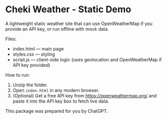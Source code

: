 # Cheki Weather - Static Demo
A lightweight static weather site that can use OpenWeatherMap if you provide an API key, or run offline with mock data.

Files:
- index.html — main page
- styles.css — styling
- script.js — client-side logic (uses geolocation and OpenWeatherMap if API key provided)

How to run:
1. Unzip the folder.
2. Open `index.html` in any modern browser.
3. (Optional) Get a free API key from https://openweathermap.org/ and paste it into the API key box to fetch live data.

This package was prepared for you by ChatGPT.
